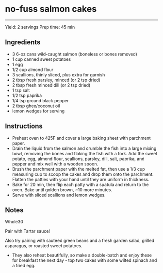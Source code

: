 # no-fuss salmon cakes
---
Yield: 2 servings
Prep time: 45 min

## Ingredients
- 3 6-oz cans wild-caught salmon (boneless or bones removed)
- 1 cup canned sweet potatoes
- 1 egg 
- 1/2 cup almond flour
- 3 scallions, thinly sliced, plus extra for garnish
- 2 tbsp fresh parsley, minced (or 2 tsp dried)
- 2 tbsp fresh minced dill (or 2 tsp dried)
- 1 tsp salt
- 1/2 tsp paprika
- 1/4 tsp ground black pepper
- 2 tbsp ghee/coconut oil
- lemon wedges for serving


## Instructions
- Preheat oven to 425F and cover a large baking sheet with parchment paper.
- Drain the liquid from the salmon and crumble the fish into a large mixing bowl, removing the bones and flaking the fish with a fork. Add the sweet potato, egg, almond flour, scallions, parsley, dill, salt, paprika, and pepper and mix well with a wooden spoon.
- Brush the parchment paper with the melted fat, then use a 1/3 cup measuring cup to scoop the cakes and drop them onto the parchment. Flatten the patties with your hand until they are uniform in thickness.
- Bake for 20 min, then flip each patty with a spatula and return to the oven. Bake until golden brown, ~10 more minutes.
- Serve with sliced scallions and lemon wedges.

## Notes

Whole30

Pair with Tartar sauce!

Also try pairing with sauteed green beans and a fresh garden salad, grilled asparagus, or roasted sweet potatoes.

- They also reheat beautifully, so make a double-batch and enjoy these for breakfast the next day - top two cakes with some wilted spinach and a fried egg.
